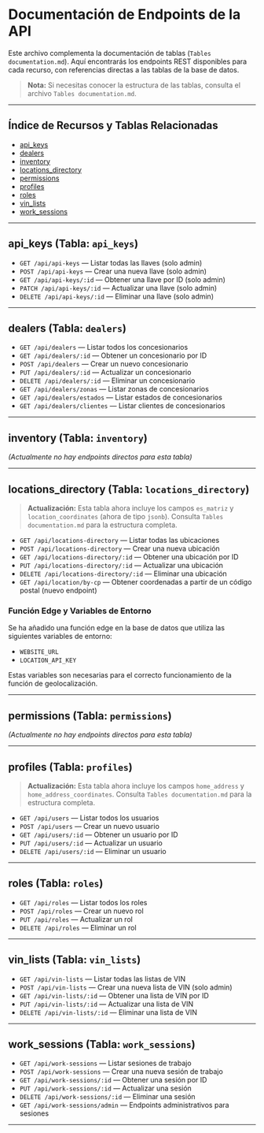 # Documentación de Endpoints de la API

Este archivo complementa la documentación de tablas (`Tables documentation.md`). Aquí encontrarás los endpoints REST disponibles para cada recurso, con referencias directas a las tablas de la base de datos.

> **Nota:** Si necesitas conocer la estructura de las tablas, consulta el archivo `Tables documentation.md`.

---

## Índice de Recursos y Tablas Relacionadas

- [api_keys](#api_keys)
- [dealers](#dealers)
- [inventory](#inventory)
- [locations_directory](#locations_directory)
- [permissions](#permissions)
- [profiles](#profiles)
- [roles](#roles)
- [vin_lists](#vin_lists)
- [work_sessions](#work_sessions)

---

## api_keys (Tabla: `api_keys`)

- `GET /api/api-keys` — Listar todas las llaves (solo admin)
- `POST /api/api-keys` — Crear una nueva llave (solo admin)
- `GET /api/api-keys/:id` — Obtener una llave por ID (solo admin)
- `PATCH /api/api-keys/:id` — Actualizar una llave (solo admin)
- `DELETE /api/api-keys/:id` — Eliminar una llave (solo admin)

---

## dealers (Tabla: `dealers`)

- `GET /api/dealers` — Listar todos los concesionarios
- `GET /api/dealers/:id` — Obtener un concesionario por ID
- `POST /api/dealers` — Crear un nuevo concesionario
- `PUT /api/dealers/:id` — Actualizar un concesionario
- `DELETE /api/dealers/:id` — Eliminar un concesionario
- `GET /api/dealers/zonas` — Listar zonas de concesionarios
- `GET /api/dealers/estados` — Listar estados de concesionarios
- `GET /api/dealers/clientes` — Listar clientes de concesionarios

---

## inventory (Tabla: `inventory`)

_(Actualmente no hay endpoints directos para esta tabla)_

---

## locations_directory (Tabla: `locations_directory`)

> **Actualización:** Esta tabla ahora incluye los campos `es_matriz` y `location_coordinates` (ahora de tipo `jsonb`). Consulta `Tables documentation.md` para la estructura completa.

- `GET /api/locations-directory` — Listar todas las ubicaciones
- `POST /api/locations-directory` — Crear una nueva ubicación
- `GET /api/locations-directory/:id` — Obtener una ubicación por ID
- `PUT /api/locations-directory/:id` — Actualizar una ubicación
- `DELETE /api/locations-directory/:id` — Eliminar una ubicación
- `GET /api/location/by-cp` — Obtener coordenadas a partir de un código postal (nuevo endpoint)

### Función Edge y Variables de Entorno

Se ha añadido una función edge en la base de datos que utiliza las siguientes variables de entorno:

- `WEBSITE_URL`
- `LOCATION_API_KEY`

Estas variables son necesarias para el correcto funcionamiento de la función de geolocalización.

---

## permissions (Tabla: `permissions`)

_(Actualmente no hay endpoints directos para esta tabla)_

---

## profiles (Tabla: `profiles`)

> **Actualización:** Esta tabla ahora incluye los campos `home_address` y `home_address_coordinates`. Consulta `Tables documentation.md` para la estructura completa.

- `GET /api/users` — Listar todos los usuarios
- `POST /api/users` — Crear un nuevo usuario
- `GET /api/users/:id` — Obtener un usuario por ID
- `PUT /api/users/:id` — Actualizar un usuario
- `DELETE /api/users/:id` — Eliminar un usuario

---

## roles (Tabla: `roles`)

- `GET /api/roles` — Listar todos los roles
- `POST /api/roles` — Crear un nuevo rol
- `PUT /api/roles` — Actualizar un rol
- `DELETE /api/roles` — Eliminar un rol

---

## vin_lists (Tabla: `vin_lists`)

- `GET /api/vin-lists` — Listar todas las listas de VIN
- `POST /api/vin-lists` — Crear una nueva lista de VIN (solo admin)
- `GET /api/vin-lists/:id` — Obtener una lista de VIN por ID
- `PUT /api/vin-lists/:id` — Actualizar una lista de VIN
- `DELETE /api/vin-lists/:id` — Eliminar una lista de VIN

---

## work_sessions (Tabla: `work_sessions`)

- `GET /api/work-sessions` — Listar sesiones de trabajo
- `POST /api/work-sessions` — Crear una nueva sesión de trabajo
- `GET /api/work-sessions/:id` — Obtener una sesión por ID
- `PUT /api/work-sessions/:id` — Actualizar una sesión
- `DELETE /api/work-sessions/:id` — Eliminar una sesión
- `GET /api/work-sessions/admin` — Endpoints administrativos para sesiones

---
